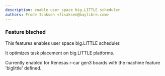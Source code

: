 ```yaml
---
description: enable user space big.LITTLE scheduler
authors: Frode Isaksen <fisaksen@baylibre.com>
---
```

	
### Feature blsched
	 
This features enables user space big.LITTLE scheduler.

It optimizes task placement on big.LITTLE platforms.

Currently enabled for Renesas r-car gen3 boards with the machine feature 'biglittle' defined.

